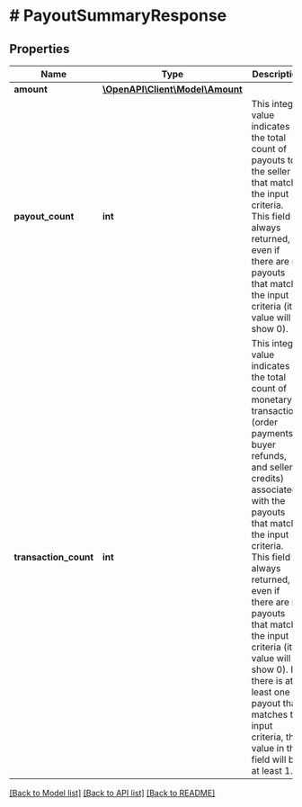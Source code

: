 # # PayoutSummaryResponse

## Properties

Name | Type | Description | Notes
------------ | ------------- | ------------- | -------------
**amount** | [**\OpenAPI\Client\Model\Amount**](Amount.md) |  | [optional]
**payout_count** | **int** | This integer value indicates the total count of payouts to the seller that match the input criteria. This field is always returned, even if there are no payouts that match the input criteria (its value will show 0). | [optional]
**transaction_count** | **int** | This integer value indicates the total count of monetary transactions (order payments, buyer refunds, and seller credits) associated with the payouts that match the input criteria. This field is always returned, even if there are no payouts that match the input criteria (its value will show 0). If there is at least one payout that matches the input criteria, the value in this field will be at least 1. | [optional]

[[Back to Model list]](../../README.md#models) [[Back to API list]](../../README.md#endpoints) [[Back to README]](../../README.md)
